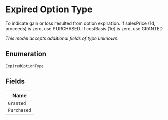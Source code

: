 
# Expired Option Type

To indicate gain or loss resulted from option expiration. If salesPrice (1d, proceeds) is zero, use PURCHASED. If costBasis (1e) is zero, use GRANTED

*This model accepts additional fields of type unknown.*

## Enumeration

`ExpiredOptionType`

## Fields

| Name |
|  --- |
| `Granted` |
| `Purchased` |

